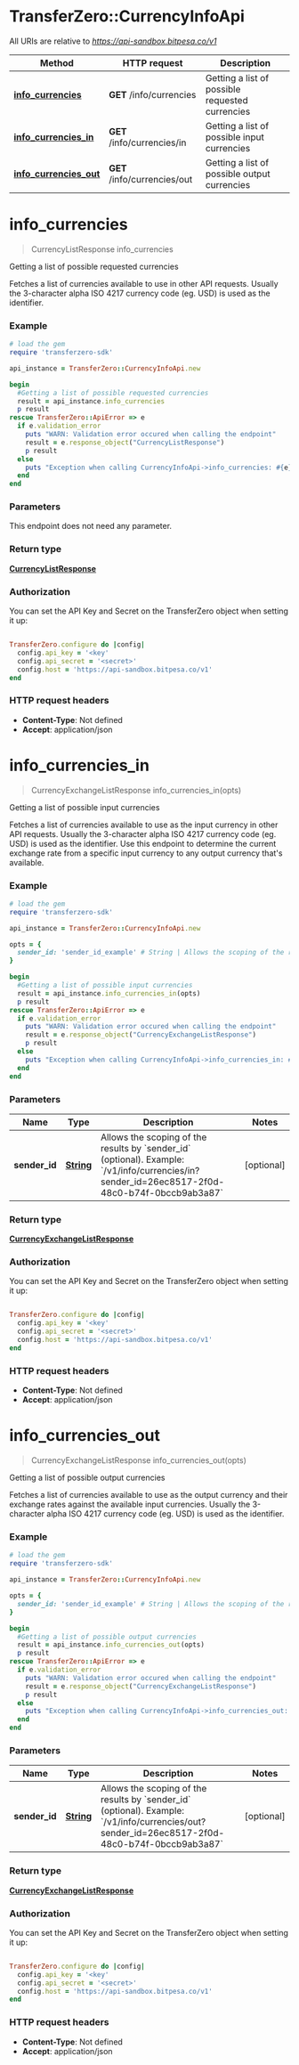 # TransferZero::CurrencyInfoApi

All URIs are relative to *https://api-sandbox.bitpesa.co/v1*

Method | HTTP request | Description
------------- | ------------- | -------------
[**info_currencies**](CurrencyInfoApi.md#info_currencies) | **GET** /info/currencies | Getting a list of possible requested currencies
[**info_currencies_in**](CurrencyInfoApi.md#info_currencies_in) | **GET** /info/currencies/in | Getting a list of possible input currencies
[**info_currencies_out**](CurrencyInfoApi.md#info_currencies_out) | **GET** /info/currencies/out | Getting a list of possible output currencies


# **info_currencies**
> CurrencyListResponse info_currencies

Getting a list of possible requested currencies

Fetches a list of currencies available to use in other API requests. Usually the 3-character alpha ISO 4217 currency code (eg. USD) is used as the identifier.

### Example
```ruby
# load the gem
require 'transferzero-sdk'

api_instance = TransferZero::CurrencyInfoApi.new

begin
  #Getting a list of possible requested currencies
  result = api_instance.info_currencies
  p result
rescue TransferZero::ApiError => e
  if e.validation_error
    puts "WARN: Validation error occured when calling the endpoint"
    result = e.response_object("CurrencyListResponse")
    p result
  else
    puts "Exception when calling CurrencyInfoApi->info_currencies: #{e}"
  end
end
```

### Parameters
This endpoint does not need any parameter.

### Return type

[**CurrencyListResponse**](CurrencyListResponse.md)

### Authorization

You can set the API Key and Secret on the TransferZero object when setting it up:

```ruby

TransferZero.configure do |config|
  config.api_key = '<key'
  config.api_secret = '<secret>'
  config.host = 'https://api-sandbox.bitpesa.co/v1'
end

```

### HTTP request headers

 - **Content-Type**: Not defined
 - **Accept**: application/json



# **info_currencies_in**
> CurrencyExchangeListResponse info_currencies_in(opts)

Getting a list of possible input currencies

Fetches a list of currencies available to use as the input currency in other API requests. Usually the 3-character alpha ISO 4217 currency code (eg. USD) is used as the identifier. Use this endpoint to determine the current exchange rate from a specific input currency to any output currency that's available. 

### Example
```ruby
# load the gem
require 'transferzero-sdk'

api_instance = TransferZero::CurrencyInfoApi.new

opts = { 
  sender_id: 'sender_id_example' # String | Allows the scoping of the results by `sender_id` (optional).  Example: `/v1/info/currencies/in?sender_id=26ec8517-2f0d-48c0-b74f-0bccb9ab3a87`
}

begin
  #Getting a list of possible input currencies
  result = api_instance.info_currencies_in(opts)
  p result
rescue TransferZero::ApiError => e
  if e.validation_error
    puts "WARN: Validation error occured when calling the endpoint"
    result = e.response_object("CurrencyExchangeListResponse")
    p result
  else
    puts "Exception when calling CurrencyInfoApi->info_currencies_in: #{e}"
  end
end
```

### Parameters

Name | Type | Description  | Notes
------------- | ------------- | ------------- | -------------
 **sender_id** | [**String**](.md)| Allows the scoping of the results by &#x60;sender_id&#x60; (optional).  Example: &#x60;/v1/info/currencies/in?sender_id&#x3D;26ec8517-2f0d-48c0-b74f-0bccb9ab3a87&#x60; | [optional] 

### Return type

[**CurrencyExchangeListResponse**](CurrencyExchangeListResponse.md)

### Authorization

You can set the API Key and Secret on the TransferZero object when setting it up:

```ruby

TransferZero.configure do |config|
  config.api_key = '<key'
  config.api_secret = '<secret>'
  config.host = 'https://api-sandbox.bitpesa.co/v1'
end

```

### HTTP request headers

 - **Content-Type**: Not defined
 - **Accept**: application/json



# **info_currencies_out**
> CurrencyExchangeListResponse info_currencies_out(opts)

Getting a list of possible output currencies

Fetches a list of currencies available to use as the output currency and their exchange rates against the available input currencies. Usually the 3-character alpha ISO 4217 currency code (eg. USD) is used as the identifier. 

### Example
```ruby
# load the gem
require 'transferzero-sdk'

api_instance = TransferZero::CurrencyInfoApi.new

opts = { 
  sender_id: 'sender_id_example' # String | Allows the scoping of the results by `sender_id` (optional).  Example: `/v1/info/currencies/out?sender_id=26ec8517-2f0d-48c0-b74f-0bccb9ab3a87`
}

begin
  #Getting a list of possible output currencies
  result = api_instance.info_currencies_out(opts)
  p result
rescue TransferZero::ApiError => e
  if e.validation_error
    puts "WARN: Validation error occured when calling the endpoint"
    result = e.response_object("CurrencyExchangeListResponse")
    p result
  else
    puts "Exception when calling CurrencyInfoApi->info_currencies_out: #{e}"
  end
end
```

### Parameters

Name | Type | Description  | Notes
------------- | ------------- | ------------- | -------------
 **sender_id** | [**String**](.md)| Allows the scoping of the results by &#x60;sender_id&#x60; (optional).  Example: &#x60;/v1/info/currencies/out?sender_id&#x3D;26ec8517-2f0d-48c0-b74f-0bccb9ab3a87&#x60; | [optional] 

### Return type

[**CurrencyExchangeListResponse**](CurrencyExchangeListResponse.md)

### Authorization

You can set the API Key and Secret on the TransferZero object when setting it up:

```ruby

TransferZero.configure do |config|
  config.api_key = '<key'
  config.api_secret = '<secret>'
  config.host = 'https://api-sandbox.bitpesa.co/v1'
end

```

### HTTP request headers

 - **Content-Type**: Not defined
 - **Accept**: application/json



